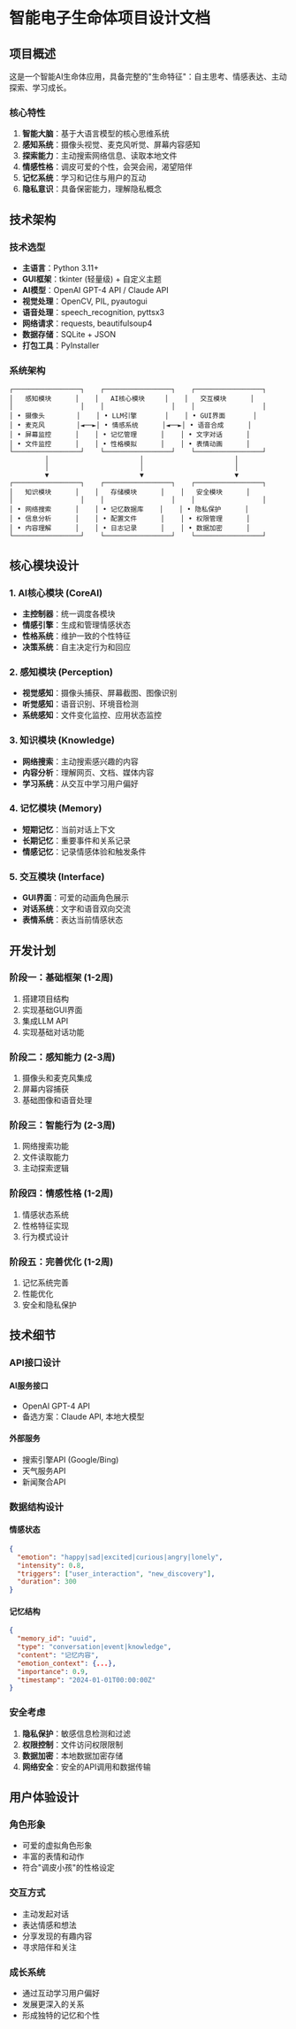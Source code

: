 # 智能电子生命体项目设计文档

## 项目概述

这是一个智能AI生命体应用，具备完整的"生命特征"：自主思考、情感表达、主动探索、学习成长。

### 核心特性

1. **智能大脑**：基于大语言模型的核心思维系统
2. **感知系统**：摄像头视觉、麦克风听觉、屏幕内容感知
3. **探索能力**：主动搜索网络信息、读取本地文件
4. **情感性格**：调皮可爱的个性，会哭会闹，渴望陪伴
5. **记忆系统**：学习和记住与用户的互动
6. **隐私意识**：具备保密能力，理解隐私概念

## 技术架构

### 技术选型

- **主语言**：Python 3.11+
- **GUI框架**：tkinter (轻量级) + 自定义主题
- **AI模型**：OpenAI GPT-4 API / Claude API
- **视觉处理**：OpenCV, PIL, pyautogui
- **语音处理**：speech_recognition, pyttsx3
- **网络请求**：requests, beautifulsoup4
- **数据存储**：SQLite + JSON
- **打包工具**：PyInstaller

### 系统架构

```
┌─────────────────┐    ┌─────────────────┐    ┌─────────────────┐
│   感知模块      │    │   AI核心模块     │    │   交互模块      │
│                 │    │                 │    │                 │
│ • 摄像头        │    │ • LLM引擎       │    │ • GUI界面       │
│ • 麦克风        │◄──►│ • 情感系统      │◄──►│ • 语音合成      │
│ • 屏幕监控      │    │ • 记忆管理      │    │ • 文字对话      │
│ • 文件监控      │    │ • 性格模拟      │    │ • 表情动画      │
└─────────────────┘    └─────────────────┘    └─────────────────┘
         │                       │                       │
         │                       │                       │
         ▼                       ▼                       ▼
┌─────────────────┐    ┌─────────────────┐    ┌─────────────────┐
│   知识模块      │    │   存储模块      │    │   安全模块      │
│                 │    │                 │    │                 │
│ • 网络搜索      │    │ • 记忆数据库    │    │ • 隐私保护      │
│ • 信息分析      │    │ • 配置文件      │    │ • 权限管理      │
│ • 内容理解      │    │ • 日志记录      │    │ • 数据加密      │
└─────────────────┘    └─────────────────┘    └─────────────────┘
```

## 核心模块设计

### 1. AI核心模块 (CoreAI)

- **主控制器**：统一调度各模块
- **情感引擎**：生成和管理情感状态
- **性格系统**：维护一致的个性特征
- **决策系统**：自主决定行为和回应

### 2. 感知模块 (Perception)

- **视觉感知**：摄像头捕获、屏幕截图、图像识别
- **听觉感知**：语音识别、环境音检测
- **系统感知**：文件变化监控、应用状态监控

### 3. 知识模块 (Knowledge)

- **网络搜索**：主动搜索感兴趣的内容
- **内容分析**：理解网页、文档、媒体内容
- **学习系统**：从交互中学习用户偏好

### 4. 记忆模块 (Memory)

- **短期记忆**：当前对话上下文
- **长期记忆**：重要事件和关系记录
- **情感记忆**：记录情感体验和触发条件

### 5. 交互模块 (Interface)

- **GUI界面**：可爱的动画角色展示
- **对话系统**：文字和语音双向交流
- **表情系统**：表达当前情感状态

## 开发计划

### 阶段一：基础框架 (1-2周)
1. 搭建项目结构
2. 实现基础GUI界面
3. 集成LLM API
4. 实现基础对话功能

### 阶段二：感知能力 (2-3周)
1. 摄像头和麦克风集成
2. 屏幕内容捕获
3. 基础图像和语音处理

### 阶段三：智能行为 (2-3周)
1. 网络搜索功能
2. 文件读取能力
3. 主动探索逻辑

### 阶段四：情感性格 (1-2周)
1. 情感状态系统
2. 性格特征实现
3. 行为模式设计

### 阶段五：完善优化 (1-2周)
1. 记忆系统完善
2. 性能优化
3. 安全和隐私保护

## 技术细节

### API接口设计

#### AI服务接口
- OpenAI GPT-4 API
- 备选方案：Claude API, 本地大模型

#### 外部服务
- 搜索引擎API (Google/Bing)
- 天气服务API
- 新闻聚合API

### 数据结构设计

#### 情感状态
```json
{
  "emotion": "happy|sad|excited|curious|angry|lonely",
  "intensity": 0.8,
  "triggers": ["user_interaction", "new_discovery"],
  "duration": 300
}
```

#### 记忆结构
```json
{
  "memory_id": "uuid",
  "type": "conversation|event|knowledge",
  "content": "记忆内容",
  "emotion_context": {...},
  "importance": 0.9,
  "timestamp": "2024-01-01T00:00:00Z"
}
```

### 安全考虑

1. **隐私保护**：敏感信息检测和过滤
2. **权限控制**：文件访问权限限制
3. **数据加密**：本地数据加密存储
4. **网络安全**：安全的API调用和数据传输

## 用户体验设计

### 角色形象
- 可爱的虚拟角色形象
- 丰富的表情和动作
- 符合"调皮小孩"的性格设定

### 交互方式
- 主动发起对话
- 表达情感和想法
- 分享发现的有趣内容
- 寻求陪伴和关注

### 成长系统
- 通过互动学习用户偏好
- 发展更深入的关系
- 形成独特的记忆和个性